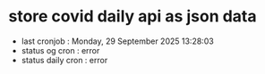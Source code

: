 # store covid daily api as json data

- last cronjob : Monday, 29 September 2025 13:28:03
- status og cron : error
- status daily cron : error
      
      
